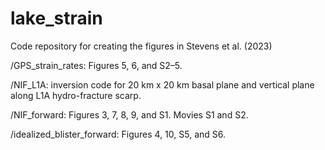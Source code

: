 # lake_strain
Code repository for creating the figures in Stevens et al. (2023)

/GPS_strain_rates: Figures 5, 6, and S2–5.

/NIF_L1A: inversion code for 20 km x 20 km basal plane and vertical plane along L1A hydro-fracture scarp.

/NIF_forward: Figures 3, 7, 8, 9, and S1. Movies S1 and S2.

/idealized_blister_forward: Figures 4, 10, S5, and S6.

